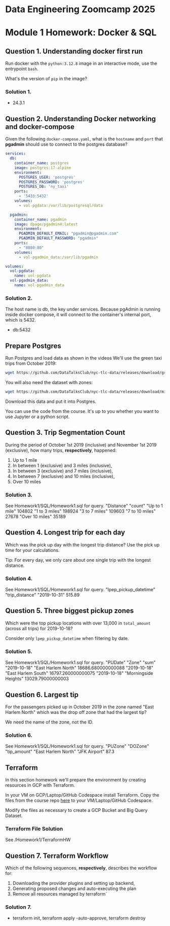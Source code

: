 # Data Engineering Zoomcamp 2025
# Module 1 Homework: Docker & SQL

## Question 1. Understanding docker first run 

Run docker with the `python:3.12.8` image in an interactive mode, use the entrypoint `bash`.

What's the version of `pip` in the image?

### Solution 1. 
- 24.3.1

## Question 2. Understanding Docker networking and docker-compose

Given the following `docker-compose.yaml`, what is the `hostname` and `port` that **pgadmin** should use to connect to the postgres database?

```yaml
services:
  db:
    container_name: postgres
    image: postgres:17-alpine
    environment:
      POSTGRES_USER: 'postgres'
      POSTGRES_PASSWORD: 'postgres'
      POSTGRES_DB: 'ny_taxi'
    ports:
      - '5433:5432'
    volumes:
      - vol-pgdata:/var/lib/postgresql/data

  pgadmin:
    container_name: pgadmin
    image: dpage/pgadmin4:latest
    environment:
      PGADMIN_DEFAULT_EMAIL: "pgadmin@pgadmin.com"
      PGADMIN_DEFAULT_PASSWORD: "pgadmin"
    ports:
      - "8080:80"
    volumes:
      - vol-pgadmin_data:/var/lib/pgadmin  

volumes:
  vol-pgdata:
    name: vol-pgdata
  vol-pgadmin_data:
    name: vol-pgadmin_data
```

### Solution 2. 
The host name is db, the key under services. Because pgAdmin is running inside docker compose, it will connect to the container's internal port, which is 5432. 
- db:5432

##  Prepare Postgres

Run Postgres and load data as shown in the videos
We'll use the green taxi trips from October 2019:

```bash
wget https://github.com/DataTalksClub/nyc-tlc-data/releases/download/green/green_tripdata_2019-10.csv.gz
```

You will also need the dataset with zones:

```bash
wget https://github.com/DataTalksClub/nyc-tlc-data/releases/download/misc/taxi_zone_lookup.csv
```

Download this data and put it into Postgres.

You can use the code from the course. It's up to you whether you want to use Jupyter or a python script.

## Question 3. Trip Segmentation Count

During the period of October 1st 2019 (inclusive) and November 1st 2019 (exclusive), how many trips, **respectively**, happened:
1. Up to 1 mile
2. In between 1 (exclusive) and 3 miles (inclusive),
3. In between 3 (exclusive) and 7 miles (inclusive),
4. In between 7 (exclusive) and 10 miles (inclusive),
5. Over 10 miles 

### Solution 3. 
See Homework1/SQL/Homework1.sql for query. 
"Distance"	"count"
"Up to 1 mile"	104802
"1 to 3 miles"	198924
"3 to 7 miles"	109603
"7 to 10 miles"	27678
"Over 10 miles"	35189


## Question 4. Longest trip for each day

Which was the pick up day with the longest trip distance?
Use the pick up time for your calculations.

Tip: For every day, we only care about one single trip with the longest distance. 

### Solution 4. 
See Homework1/SQL/Homework1.sql for query. 
"lpep_pickup_datetime"	"trip_distance"
"2019-10-31"	515.89

## Question 5. Three biggest pickup zones

Which were the top pickup locations with over 13,000 in
`total_amount` (across all trips) for 2019-10-18?

Consider only `lpep_pickup_datetime` when filtering by date.
 
### Solution 5. 
See Homework1/SQL/Homework1.sql for query. 
"PUDate"	    "Zone"	                    "sum"
"2019-10-18"	"East Harlem North"	    18686.680000000088
"2019-10-18"	"East Harlem South"	    16797.260000000075
"2019-10-18"	"Morningside Heights"	13029.79000000003

## Question 6. Largest tip

For the passengers picked up in October 2019 in the zone
named "East Harlem North" which was the drop off zone that had
the largest tip?

We need the name of the zone, not the ID.

### Solution 6. 
See Homework1/SQL/Homework1.sql for query. 
"PUZone"	            "DOZone"	    "tip_amount"
"East Harlem North"	    "JFK Airport"	 87.3

## Terraform

In this section homework we'll prepare the environment by creating resources in GCP with Terraform.

In your VM on GCP/Laptop/GitHub Codespace install Terraform. 
Copy the files from the course repo
[here](../../../01-docker-terraform/1_terraform_gcp/terraform) to your VM/Laptop/GitHub Codespace.

Modify the files as necessary to create a GCP Bucket and Big Query Dataset.
 
### Terraform File Solution
See /Homework1/TerraformHW

## Question 7. Terraform Workflow

Which of the following sequences, **respectively**, describes the workflow for: 
1. Downloading the provider plugins and setting up backend,
2. Generating proposed changes and auto-executing the plan
3. Remove all resources managed by terraform`

### Solution 7. 
- terraform init, terraform apply -auto-approve, terraform destroy
